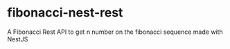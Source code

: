 # fibonacci-nest-rest
A Fibonacci Rest API to get n number on the fibonacci sequence made with NestJS
